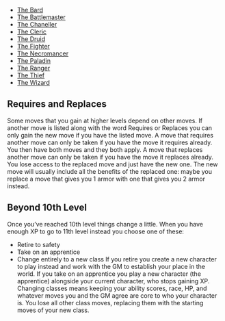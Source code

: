 * [The Bard](Character%20playbooks/The%20Bard.md)
* [The Battlemaster](Character%20playbooks/The%20Battlemaster.md)
* [The Chaneller](Character%20playbooks/The%20Chaneller.md)
* [The Cleric](Character%20playbooks/The%20Cleric.md)
* [The Druid](Character%20playbooks/The%20Druid.md)
* [The Fighter](Character%20playbooks/The%20Fighter.md)
* [The Necromancer](Character%20playbooks/The%20Necromancer.md)
* [The Paladin](Character%20playbooks/The%20Paladin.md)
* [The Ranger](Character%20playbooks/The%20Ranger.md)
* [The Thief](Character%20playbooks/The%20Thief.md)
* [The Wizard](Character%20playbooks/The%20Wizard.md)

## Requires and Replaces

Some moves that you gain at higher levels depend on other moves. If another move is listed along with the word Requires or Replaces you can only gain the new move if you have the listed move. 
A move that requires another move can only be taken if you have the move it requires already. You then have both moves and they both apply.
A move that replaces another move can only be taken if you have the move it replaces already. You lose access to the replaced move and just have the new one. The new move will usually include all the benefits of the replaced one: maybe you replace a move that gives you 1 armor with one that gives you 2 armor instead.

## Beyond 10th Level

Once you’ve reached 10th level things change a little. When you have enough XP to go to 11th level instead you choose one of these:

* Retire to safety
* Take on an apprentice
* Change entirely to a new class
  If you retire you create a new character to play instead and work with the GM to establish your place in the world. 
  If you take on an apprentice you play a new character (the apprentice) alongside your current character, who stops gaining XP. 
  Changing classes means keeping your ability scores, race, HP, and whatever moves you and the GM agree are core to who your character is. You lose all other class moves, replacing them with the starting moves of your new class.
